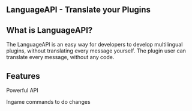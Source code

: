 LanguageAPI - Translate your Plugins
-
What is LanguageAPI?
- 
The LanguageAPI is an easy way for developers to develop multilingual plugins, without translating every message yourself.
The plugin user can translate every message, without any code.

Features
-
Powerful API

Ingame commands to do changes



